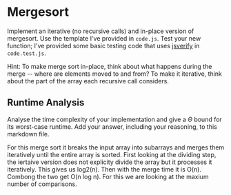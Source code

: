 # Mergesort

Implement an iterative (no recursive calls) and in-place version of mergesort.
Use the template I've provided in `code.js`. Test your new function; I've
provided some basic testing code that uses
[jsverify](https://jsverify.github.io/) in `code.test.js`.

Hint: To make merge sort in-place, think about what happens during the merge --
where are elements moved to and from? To make it iterative, think about the
part of the array each recursive call considers.

## Runtime Analysis

Analyse the time complexity of your implementation and give a $\Theta$ bound for
its worst-case runtime. Add your answer, including your reasoning, to this
markdown file.


For this merge sort it breaks the input array into subarrays and merges them iteratively until the entire array is sorted.
First looking at the dividing step, the iertaive version does not explicity divide the array but it processes it iteratively. 
This gives us log2(n). Then with the merge time it is O(n). Combong the two get O(n log n). For this we are looking at the 
maxium number of comparisons. 
